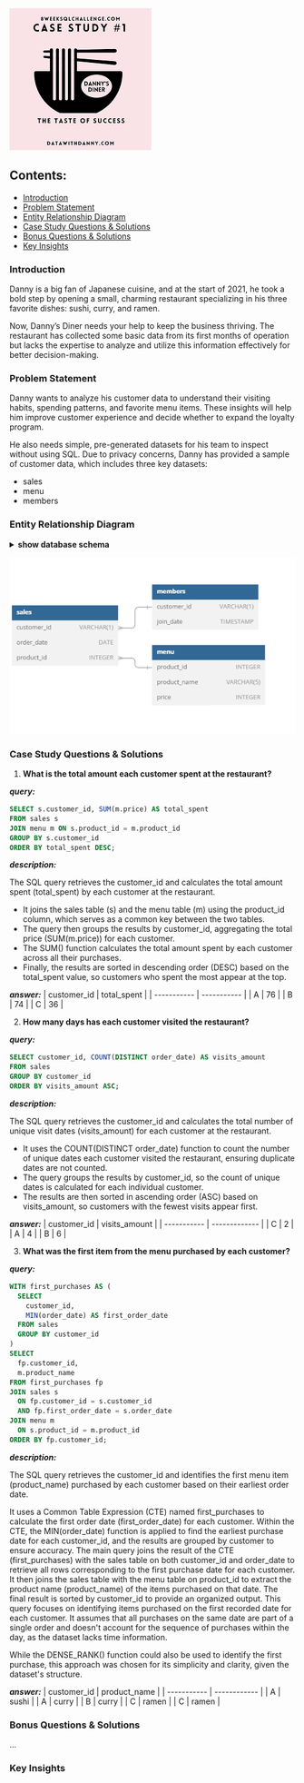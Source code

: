 ![Project Logo](project_images/logo.png)

## Contents:
- [Introduction](#introduction)
- [Problem Statement](#problem-statment) 
- [Entity Relationship Diagram](#entity-relationship-diagram)
- [Case Study Questions & Solutions](#case-study-questions--solutions)
- [Bonus Questions & Solutions](#bonus-questions--solutions)
- [Key Insights](#key-insights)
  
### Introduction
Danny is a big fan of Japanese cuisine, and at the start of 2021, he took a bold step by opening a small, charming restaurant specializing in his three favorite dishes: sushi, curry, and ramen.

Now, Danny’s Diner needs your help to keep the business thriving. The restaurant has collected some basic data from its first months of operation but lacks the expertise to analyze and utilize this information effectively for better decision-making.

### Problem Statement
Danny wants to analyze his customer data to understand their visiting habits, spending patterns, and favorite menu items. These insights will help him improve customer experience and decide whether to expand the loyalty program.

He also needs simple, pre-generated datasets for his team to inspect without using SQL. Due to privacy concerns, Danny has provided a sample of customer data, which includes three key datasets:

- sales
- menu
- members
### Entity Relationship Diagram
<details>
  <summary><strong>show database schema</strong></summary>

```SQL
CREATE SCHEMA dannys_diner;
SET search_path = dannys_diner;

CREATE TABLE sales (
  "customer_id" VARCHAR(1),
  "order_date" DATE,
  "product_id" INTEGER
);

INSERT INTO sales
  ("customer_id", "order_date", "product_id")
VALUES
  ('A', '2021-01-01', '1'),
  ('A', '2021-01-01', '2'),
  ('A', '2021-01-07', '2'),
  ('A', '2021-01-10', '3'),
  ('A', '2021-01-11', '3'),
  ('A', '2021-01-11', '3'),
  ('B', '2021-01-01', '2'),
  ('B', '2021-01-02', '2'),
  ('B', '2021-01-04', '1'),
  ('B', '2021-01-11', '1'),
  ('B', '2021-01-16', '3'),
  ('B', '2021-02-01', '3'),
  ('C', '2021-01-01', '3'),
  ('C', '2021-01-01', '3'),
  ('C', '2021-01-07', '3');

CREATE TABLE menu (
  "product_id" INTEGER,
  "product_name" VARCHAR(5),
  "price" INTEGER
);

INSERT INTO menu
  ("product_id", "product_name", "price")
VALUES
  ('1', 'sushi', '10'),
  ('2', 'curry', '15'),
  ('3', 'ramen', '12');

CREATE TABLE members (
  "customer_id" VARCHAR(1),
  "join_date" DATE
);

INSERT INTO members
  ("customer_id", "join_date")
VALUES
  ('A', '2021-01-07'),
  ('B', '2021-01-09');
```
</details>

![Project Logo](project_images/entity_relationship_diagram.png)

### Case Study Questions & Solutions
1. **What is the total amount each customer spent at the restaurant?**

***query:***
```SQL
SELECT s.customer_id, SUM(m.price) AS total_spent
FROM sales s
JOIN menu m ON s.product_id = m.product_id
GROUP BY s.customer_id
ORDER BY total_spent DESC;
```

***description:***

The SQL query retrieves the customer_id and calculates the total amount spent (total_spent) by each customer at the restaurant.

- It joins the sales table (s) and the menu table (m) using the product_id column, which serves as a common key between the two tables.
- The query then groups the results by customer_id, aggregating the total price (SUM(m.price)) for each customer.
- The SUM() function calculates the total amount spent by each customer across all their purchases.
- Finally, the results are sorted in descending order (DESC) based on the total_spent value, so customers who spent the most appear at the top.

***answer:***
| customer_id | total_spent |
| ----------- | ----------- |
| A           | 76          |
| B           | 74          |
| C           | 36          |

2. **How many days has each customer visited the restaurant?**

***query:***
```SQL
SELECT customer_id, COUNT(DISTINCT order_date) AS visits_amount
FROM sales
GROUP BY customer_id
ORDER BY visits_amount ASC;
```

***description:***

The SQL query retrieves the customer_id and calculates the total number of unique visit dates (visits_amount) for each customer at the restaurant.

- It uses the COUNT(DISTINCT order_date) function to count the number of unique dates each customer visited the restaurant, ensuring duplicate dates are not counted.
- The query groups the results by customer_id, so the count of unique dates is calculated for each individual customer.
- The results are then sorted in ascending order (ASC) based on visits_amount, so customers with the fewest visits appear first.

***answer:***
| customer_id | visits_amount |
| ----------- | ------------- |
| C           | 2             |
| A           | 4             |
| B           | 6             |

3. **What was the first item from the menu purchased by each customer?**

***query:***
```SQL
WITH first_purchases AS (
  SELECT 
    customer_id,
    MIN(order_date) AS first_order_date
  FROM sales
  GROUP BY customer_id
)
SELECT 
  fp.customer_id,
  m.product_name
FROM first_purchases fp
JOIN sales s 
  ON fp.customer_id = s.customer_id 
  AND fp.first_order_date = s.order_date
JOIN menu m 
  ON s.product_id = m.product_id
ORDER BY fp.customer_id;
```

***description:***

The SQL query retrieves the customer_id and identifies the first menu item (product_name) purchased by each customer based on their earliest order date.

It uses a Common Table Expression (CTE) named first_purchases to calculate the first order date (first_order_date) for each customer.
Within the CTE, the MIN(order_date) function is applied to find the earliest purchase date for each customer_id, and the results are grouped by customer to ensure accuracy.
The main query joins the result of the CTE (first_purchases) with the sales table on both customer_id and order_date to retrieve all rows corresponding to the first purchase date for each customer.
It then joins the sales table with the menu table on product_id to extract the product name (product_name) of the items purchased on that date.
The final result is sorted by customer_id to provide an organized output.
This query focuses on identifying items purchased on the first recorded date for each customer. It assumes that all purchases on the same date are part of a single order and doesn't account for the sequence of purchases within the day, as the dataset lacks time information.

While the DENSE_RANK() function could also be used to identify the first purchase, this approach was chosen for its simplicity and clarity, given the dataset's structure.

***answer:***
| customer_id | product_name |
| ----------- | ------------ |
| A           | sushi        |
| A           | curry        |
| B           | curry        |
| C           | ramen        |
| C           | ramen        |


### Bonus Questions & Solutions
...
### Key Insights